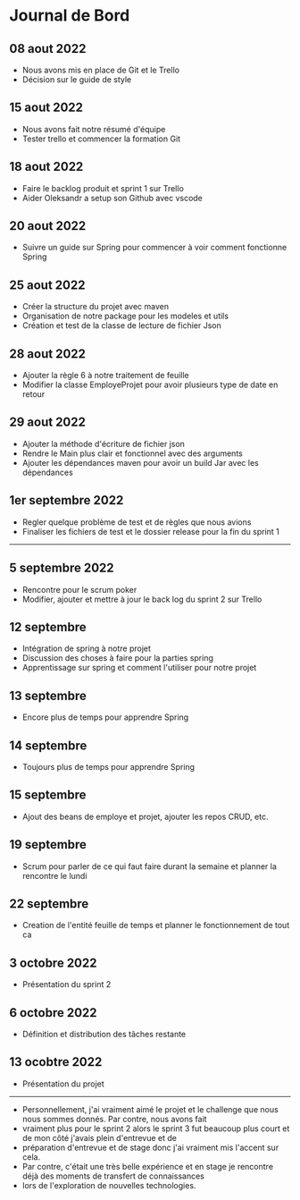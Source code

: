 # Journal de Bord

## 08 aout 2022
* Nous avons mis en place de Git et le Trello
* Décision sur le guide de style

## 15 aout 2022
* Nous avons fait notre résumé d'équipe
* Tester trello et commencer la formation Git

## 18 aout 2022
* Faire le backlog produit et sprint 1 sur Trello
* Aider Oleksandr a setup son Github avec vscode

## 20 aout 2022
* Suivre un guide sur Spring pour commencer à voir comment fonctionne Spring

## 25 aout 2022
* Créer la structure du projet avec maven
* Organisation de notre package pour les modeles et utils
* Création et test de la classe de lecture de fichier Json

## 28 aout 2022
* Ajouter la règle 6 à notre traitement de feuille
* Modifier la classe EmployeProjet pour avoir plusieurs type de date en retour

## 29 aout 2022
* Ajouter la méthode d'écriture de fichier json
* Rendre le Main plus clair et fonctionnel avec des arguments
* Ajouter les dépendances maven pour avoir un build Jar avec les dépendances

## 1er septembre 2022
* Regler quelque problème de test et de règles que nous avions
* Finaliser les fichiers de test et le dossier release pour la fin du sprint 1

***
## 5 septembre 2022
* Rencontre pour le scrum poker
* Modifier, ajouter et mettre à jour le back log du sprint 2 sur Trello

## 12 septembre 
* Intégration de spring à notre projet
* Discussion des choses à faire pour la parties spring
* Apprentissage sur spring et comment l'utiliser pour notre projet

## 13 septembre
* Encore plus de temps pour apprendre Spring

## 14 septembre
* Toujours plus de temps pour apprendre Spring

## 15 septembre
* Ajout des beans de employe et projet, ajouter les repos CRUD, etc.

## 19 septembre
* Scrum pour parler de ce qui faut faire durant la semaine et planner la rencontre le lundi

## 22 septembre
* Creation de l'entité feuille de temps et planner le fonctionnement de tout ca

## 3 octobre 2022
* Présentation du sprint 2

## 6 octobre 2022
* Définition et distribution des tâches restante

## 13 ocobtre 2022
* Présentation du projet

***
* Personnellement, j'ai vraiment aimé le projet et le challenge que nous nous sommes donnés. Par contre, nous avons fait 
* vraiment plus pour le sprint 2 alors le sprint 3 fut beaucoup plus court et de mon côté j'avais plein d'entrevue et de 
* préparation d'entrevue et de stage donc j'ai vraiment mis l'accent sur cela. 
* Par contre, c'était une très belle expérience et en stage je rencontre déjà des moments de transfert de connaissances 
* lors de l'exploration de nouvelles technologies.